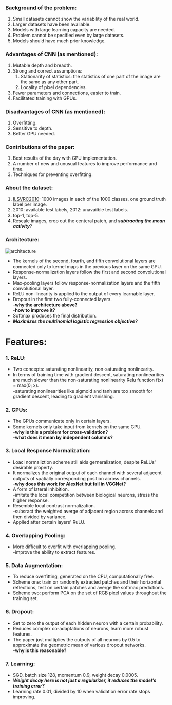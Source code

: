 ### Background of the problem:
1. Small datasets cannot show the variability of the real world.
2. Larger datasets have been available.
3. Models with large learning capacity are needed.
4. Problem cannot be specified even by large datasets.
5. Models should have much prior knowledge.

### Advantages of CNN (as mentioned):
1. Mutable depth and breadth.
2. Strong and correct assumptions:  
   1. Stationarity of statistics: the statistics of one part of the image are the same as any other part.
   2. Locality of pixel dependencies.
3. Fewer parameters and connections, easier to train.
4. Facilitated training with GPUs.

### Disadvantages of CNN (as mentioned):
1. Overfitting.
2. Sensitive to depth.
3. Better GPU needed.

### Contributions of the paper:
1. Best results of the day with GPU implementation.
2. A number of new and unusual features to improve performance and time.
3. Techniques for preventing overfitting.

### About the dataset:
1. [ILSVRC2010](http://image-net.org/challenges/LSVRC/2010/): 1000 images in each of the 1000 classes, one ground truth label per image.
2. 2010: available test labels, 2012: unavailble test labels.
3. top-1, top-5.
4. Rescale images, crop out the centeral patch, and ***subtracting the mean activity***?

### Architecture:
![architecture](https://github.com/Cei1ing/AIClub2018_CV/blob/master/AlexNet/Architecture.JPG?raw=true)
* The kernels of the second, fourth, and fifth convolutional layers are connected only to kernel maps in the previous layer on the same GPU.
* Response-normalization layers follow the first and second convolutional layers. 
* Max-pooling layers follow response-normalization layers and the fifth convolutional layer.
* ReLU non-linearity is applied to the output of every learnable layer.  
* Dropout in the first two fully-connected layers.  
-**why the architecture above?**  
-**how to improve it?**
* Softmax produces the final distribution.
* ***Maximizes the multinomial logistic regression objective?***

# Features:
### 1. ReLU:
* Two concepts: saturating nonlinearity, non-saturating nonlinearity.
* In terms of training time with gradient descent, saturating nonlinearities are much slower than the non-saturating nonlinearity Relu function f(x) = max(0; x).  
-saturating nonlinearities like sigmoid and tanh are too smooth for gradient descent, leading to gradient vanishing.

### 2. GPUs:
* The GPUs communicate only in certain layers.
* Some kernels only take input from kernels on the same GPU.  
-**why is this a problem for cross-validation?**  
-**what does it mean by independent columns?**

### 3. Local Response Normalization:
* Loacl normaliztion scheme still aids gerneralization, despite ReLUs' desirable property.
* It normalizes the original output of each channel with several adjacent outputs of spatially corresponding position across channels.  
-**why does this work for AlexNet but fail in VGGNet?**
* A form of lateral inhibition.  
-imitate the local competition between biological neurons, stress the higher response. 
* Resemble local contrast normalization.  
-subsract the weighted averge of adjacent region across channels and then divided by variance.  
* Applied after certain layers' RuLU.

### 4. Overlapping Pooling:
* More difficult to overfit with overlapping pooling.  
-improve the ability to extract features. 

### 5. Data Augmentation:
* To reduce overfitting, generated on the CPU, computationally free.
* Scheme one: train on randomly extracted patches and their horizontal reflections, test on certain patches and averge the softmax predictions.
* Scheme two: perform PCA on the set of RGB pixel values throughout the training set.

### 6. Dropout:
* Set to zero the output of each hidden neuron with a certain probability.
* Reduces complex co-adaptations of neurons, learn more robust features.
* The paper just multiplies the outputs of all neurons by 0.5 to approximate the geometric mean of various dropout networks.  
-**why is this reasonable?**

### 7. Learning:
* SGD, batch size 128, momentum 0.9, weight decay 0.0005.
* ***Weight decay here is not just a regularizer, it reduces the model's training error?***
* Learning rate 0.01, divided by 10 when validation error rate stops improving.


